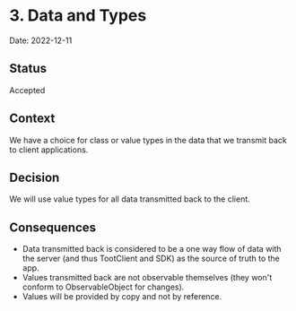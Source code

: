 # 3. Data and Types

Date: 2022-12-11

## Status

Accepted

## Context

We have a choice for class or value types in the data that we transmit back to client applications.

## Decision

We will use value types for all data transmitted back to the client. 

## Consequences

* Data transmitted back is considered to be a one way flow of data with the server (and thus TootClient and SDK) as the source of truth to the app.
* Values transmitted back are not observable themselves (they won't conform to ObservableObject for changes).
* Values will be provided by copy and not by reference.
